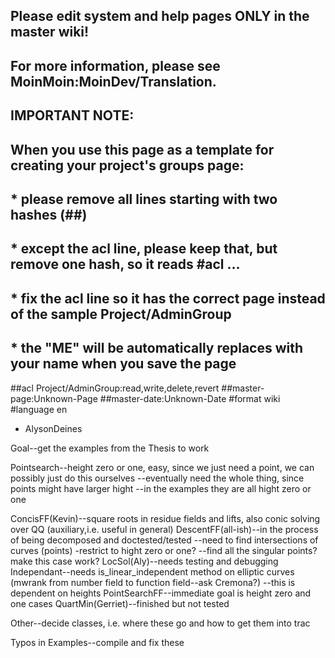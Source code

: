 ## Please edit system and help pages ONLY in the master wiki!
## For more information, please see MoinMoin:MoinDev/Translation.
## IMPORTANT NOTE:
## When you use this page as a template for creating your project's groups page:
##  * please remove all lines starting with two hashes (##)
##  * except the acl line, please keep that, but remove one hash, so it reads #acl ...
##  * fix the acl line so it has the correct page instead of the sample Project/AdminGroup
##  * the "ME" will be automatically replaces with your name when you save the page
##acl Project/AdminGroup:read,write,delete,revert
##master-page:Unknown-Page
##master-date:Unknown-Date
#format wiki
#language en
 * AlysonDeines


Goal--get the examples from the Thesis to work

Pointsearch--height zero or one, easy, since we just need a point, we can possibly just do this ourselves
           --eventually need the whole thing, since points might have larger hight
           --in the examples they are all hight zero or one

ConcisFF(Kevin)--square roots in residue fields and lifts, also conic solving over QQ (auxiliary,i.e. useful in general)
DescentFF(all-ish)--in the process of being decomposed and doctested/tested
                  --need to find intersections of curves (points) -restrict to hight zero or one?
                  --find all the singular points? make this case work?
LocSol(Aly)--needs testing and debugging
Independant--needs is_linear_independent method on elliptic curves (mwrank from number field to function field--ask Cremona?)
           --this is dependent on heights
PointSearchFF--immediate goal is height zero and one cases
QuartMin(Gerriet)--finished but not tested

Other--decide classes, i.e. where these go and how to get them into trac

Typos in Examples--compile and fix these
